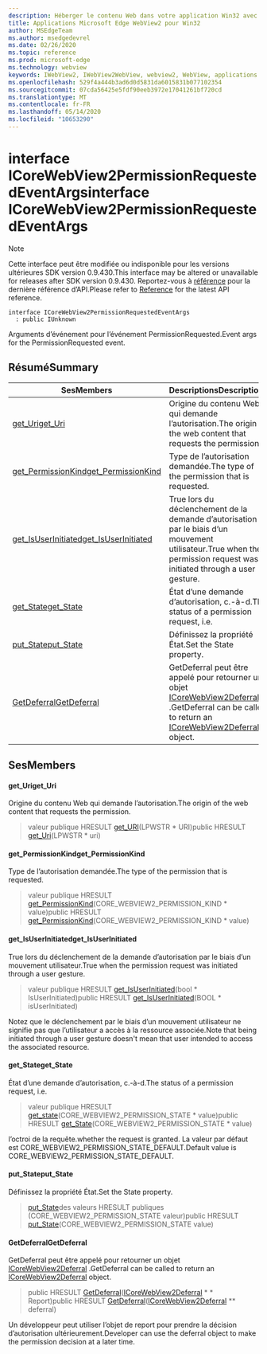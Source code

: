 ```yaml
---
description: Héberger le contenu Web dans votre application Win32 avec le contrôle Microsoft Edge WebView2
title: Applications Microsoft Edge WebView2 pour Win32
author: MSEdgeTeam
ms.author: msedgedevrel
ms.date: 02/26/2020
ms.topic: reference
ms.prod: microsoft-edge
ms.technology: webview
keywords: IWebView2, IWebView2WebView, webview2, WebView, applications Win32, Win32, Edge, ICoreWebView2, ICoreWebView2Host, contrôle de navigateur, html Edge
ms.openlocfilehash: 529f4a444b3ad6d0d5831da6015831b077102354
ms.sourcegitcommit: 07cda56425e5fdf90eeb3972e17041261bf720cd
ms.translationtype: MT
ms.contentlocale: fr-FR
ms.lasthandoff: 05/14/2020
ms.locfileid: "10653290"
---
```

# <span data-ttu-id="8cae7-104">interface ICoreWebView2PermissionRequestedEventArgs</span><span class="sxs-lookup"><span data-stu-id="8cae7-104">interface ICoreWebView2PermissionRequestedEventArgs</span></span> 

> [!NOTE]
> <span data-ttu-id="8cae7-105">Cette interface peut être modifiée ou indisponible pour les versions ultérieures SDK version 0.9.430.</span><span class="sxs-lookup"><span data-stu-id="8cae7-105">This interface may be altered or unavailable for releases after SDK version 0.9.430.</span></span> <span data-ttu-id="8cae7-106">Reportez-vous à [référence](../../../webview2-api-reference.md) pour la dernière référence d’API.</span><span class="sxs-lookup"><span data-stu-id="8cae7-106">Please refer to [Reference](../../../webview2-api-reference.md) for the latest API reference.</span></span>

```
interface ICoreWebView2PermissionRequestedEventArgs
  : public IUnknown
```

<span data-ttu-id="8cae7-107">Arguments d’événement pour l’événement PermissionRequested.</span><span class="sxs-lookup"><span data-stu-id="8cae7-107">Event args for the PermissionRequested event.</span></span>

## <span data-ttu-id="8cae7-108">Résumé</span><span class="sxs-lookup"><span data-stu-id="8cae7-108">Summary</span></span>

 <span data-ttu-id="8cae7-109">Ses</span><span class="sxs-lookup"><span data-stu-id="8cae7-109">Members</span></span>                        | <span data-ttu-id="8cae7-110">Descriptions</span><span class="sxs-lookup"><span data-stu-id="8cae7-110">Descriptions</span></span>
--------------------------------|---------------------------------------------
[<span data-ttu-id="8cae7-111">get_Uri</span><span class="sxs-lookup"><span data-stu-id="8cae7-111">get_Uri</span></span>](#get_uri) | <span data-ttu-id="8cae7-112">Origine du contenu Web qui demande l’autorisation.</span><span class="sxs-lookup"><span data-stu-id="8cae7-112">The origin of the web content that requests the permission.</span></span>
[<span data-ttu-id="8cae7-113">get_PermissionKind</span><span class="sxs-lookup"><span data-stu-id="8cae7-113">get_PermissionKind</span></span>](#get_permissionkind) | <span data-ttu-id="8cae7-114">Type de l’autorisation demandée.</span><span class="sxs-lookup"><span data-stu-id="8cae7-114">The type of the permission that is requested.</span></span>
[<span data-ttu-id="8cae7-115">get_IsUserInitiated</span><span class="sxs-lookup"><span data-stu-id="8cae7-115">get_IsUserInitiated</span></span>](#get_isuserinitiated) | <span data-ttu-id="8cae7-116">True lors du déclenchement de la demande d’autorisation par le biais d’un mouvement utilisateur.</span><span class="sxs-lookup"><span data-stu-id="8cae7-116">True when the permission request was initiated through a user gesture.</span></span>
[<span data-ttu-id="8cae7-117">get_State</span><span class="sxs-lookup"><span data-stu-id="8cae7-117">get_State</span></span>](#get_state) | <span data-ttu-id="8cae7-118">État d’une demande d’autorisation, c.-à-d.</span><span class="sxs-lookup"><span data-stu-id="8cae7-118">The status of a permission request, i.e.</span></span>
[<span data-ttu-id="8cae7-119">put_State</span><span class="sxs-lookup"><span data-stu-id="8cae7-119">put_State</span></span>](#put_state) | <span data-ttu-id="8cae7-120">Définissez la propriété État.</span><span class="sxs-lookup"><span data-stu-id="8cae7-120">Set the State property.</span></span>
[<span data-ttu-id="8cae7-121">GetDeferral</span><span class="sxs-lookup"><span data-stu-id="8cae7-121">GetDeferral</span></span>](#getdeferral) | <span data-ttu-id="8cae7-122">GetDeferral peut être appelé pour retourner un objet [ICoreWebView2Deferral](ICoreWebView2Deferral.md) .</span><span class="sxs-lookup"><span data-stu-id="8cae7-122">GetDeferral can be called to return an [ICoreWebView2Deferral](ICoreWebView2Deferral.md) object.</span></span>

## <span data-ttu-id="8cae7-123">Ses</span><span class="sxs-lookup"><span data-stu-id="8cae7-123">Members</span></span>

#### <span data-ttu-id="8cae7-124">get_Uri</span><span class="sxs-lookup"><span data-stu-id="8cae7-124">get_Uri</span></span> 

<span data-ttu-id="8cae7-125">Origine du contenu Web qui demande l’autorisation.</span><span class="sxs-lookup"><span data-stu-id="8cae7-125">The origin of the web content that requests the permission.</span></span>

> <span data-ttu-id="8cae7-126">valeur publique HRESULT [get_URI](#get_uri)(LPWSTR \* URI)</span><span class="sxs-lookup"><span data-stu-id="8cae7-126">public HRESULT [get_Uri](#get_uri)(LPWSTR \* uri)</span></span>

#### <span data-ttu-id="8cae7-127">get_PermissionKind</span><span class="sxs-lookup"><span data-stu-id="8cae7-127">get_PermissionKind</span></span> 

<span data-ttu-id="8cae7-128">Type de l’autorisation demandée.</span><span class="sxs-lookup"><span data-stu-id="8cae7-128">The type of the permission that is requested.</span></span>

> <span data-ttu-id="8cae7-129">valeur publique HRESULT [get_PermissionKind](#get_permissionkind)(CORE_WEBVIEW2_PERMISSION_KIND \* value)</span><span class="sxs-lookup"><span data-stu-id="8cae7-129">public HRESULT [get_PermissionKind](#get_permissionkind)(CORE_WEBVIEW2_PERMISSION_KIND \* value)</span></span>

#### <span data-ttu-id="8cae7-130">get_IsUserInitiated</span><span class="sxs-lookup"><span data-stu-id="8cae7-130">get_IsUserInitiated</span></span> 

<span data-ttu-id="8cae7-131">True lors du déclenchement de la demande d’autorisation par le biais d’un mouvement utilisateur.</span><span class="sxs-lookup"><span data-stu-id="8cae7-131">True when the permission request was initiated through a user gesture.</span></span>

> <span data-ttu-id="8cae7-132">valeur publique HRESULT [get_IsUserInitiated](#get_isuserinitiated)(bool \* IsUserInitiated)</span><span class="sxs-lookup"><span data-stu-id="8cae7-132">public HRESULT [get_IsUserInitiated](#get_isuserinitiated)(BOOL \* isUserInitiated)</span></span>

<span data-ttu-id="8cae7-133">Notez que le déclenchement par le biais d’un mouvement utilisateur ne signifie pas que l’utilisateur a accès à la ressource associée.</span><span class="sxs-lookup"><span data-stu-id="8cae7-133">Note that being initiated through a user gesture doesn't mean that user intended to access the associated resource.</span></span>

#### <span data-ttu-id="8cae7-134">get_State</span><span class="sxs-lookup"><span data-stu-id="8cae7-134">get_State</span></span> 

<span data-ttu-id="8cae7-135">État d’une demande d’autorisation, c.-à-d.</span><span class="sxs-lookup"><span data-stu-id="8cae7-135">The status of a permission request, i.e.</span></span>

> <span data-ttu-id="8cae7-136">valeur publique HRESULT [get_state](#get_state)(CORE_WEBVIEW2_PERMISSION_STATE \* value)</span><span class="sxs-lookup"><span data-stu-id="8cae7-136">public HRESULT [get_State](#get_state)(CORE_WEBVIEW2_PERMISSION_STATE \* value)</span></span>

<span data-ttu-id="8cae7-137">l’octroi de la requête.</span><span class="sxs-lookup"><span data-stu-id="8cae7-137">whether the request is granted.</span></span> <span data-ttu-id="8cae7-138">La valeur par défaut est CORE_WEBVIEW2_PERMISSION_STATE_DEFAULT.</span><span class="sxs-lookup"><span data-stu-id="8cae7-138">Default value is CORE_WEBVIEW2_PERMISSION_STATE_DEFAULT.</span></span>

#### <span data-ttu-id="8cae7-139">put_State</span><span class="sxs-lookup"><span data-stu-id="8cae7-139">put_State</span></span> 

<span data-ttu-id="8cae7-140">Définissez la propriété État.</span><span class="sxs-lookup"><span data-stu-id="8cae7-140">Set the State property.</span></span>

> <span data-ttu-id="8cae7-141">[put_State](#put_state)des valeurs HRESULT publiques (CORE_WEBVIEW2_PERMISSION_STATE valeur)</span><span class="sxs-lookup"><span data-stu-id="8cae7-141">public HRESULT [put_State](#put_state)(CORE_WEBVIEW2_PERMISSION_STATE value)</span></span>

#### <span data-ttu-id="8cae7-142">GetDeferral</span><span class="sxs-lookup"><span data-stu-id="8cae7-142">GetDeferral</span></span> 

<span data-ttu-id="8cae7-143">GetDeferral peut être appelé pour retourner un objet [ICoreWebView2Deferral](ICoreWebView2Deferral.md) .</span><span class="sxs-lookup"><span data-stu-id="8cae7-143">GetDeferral can be called to return an [ICoreWebView2Deferral](ICoreWebView2Deferral.md) object.</span></span>

> <span data-ttu-id="8cae7-144">public HRESULT [GetDeferral](#getdeferral)([ICoreWebView2Deferral](ICoreWebView2Deferral.md) \* \* Report)</span><span class="sxs-lookup"><span data-stu-id="8cae7-144">public HRESULT [GetDeferral](#getdeferral)([ICoreWebView2Deferral](ICoreWebView2Deferral.md) \*\* deferral)</span></span>

<span data-ttu-id="8cae7-145">Un développeur peut utiliser l’objet de report pour prendre la décision d’autorisation ultérieurement.</span><span class="sxs-lookup"><span data-stu-id="8cae7-145">Developer can use the deferral object to make the permission decision at a later time.</span></span>

